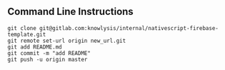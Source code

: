 ## Command Line Instructions

```
git clone git@gitlab.com:knowlysis/internal/nativescript-firebase-template.git
git remote set-url origin new_url.git
git add README.md
git commit -m "add README"
git push -u origin master
```